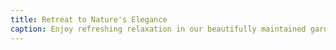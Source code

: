 ```yaml
---
title: Retreat to Nature's Elegance
caption: Enjoy refreshing relaxation in our beautifully maintained gardens, a true escape in Goa.
---
```

